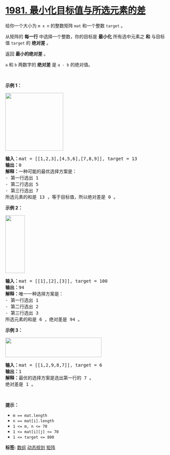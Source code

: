 # [1981. 最小化目标值与所选元素的差](https://leetcode-cn.com/problems/minimize-the-difference-between-target-and-chosen-elements)
<p>给你一个大小为 <code>m x n</code> 的整数矩阵 <code>mat</code> 和一个整数 <code>target</code> 。</p>

<p>从矩阵的 <strong>每一行</strong> 中选择一个整数，你的目标是&nbsp;<strong>最小化</strong>&nbsp;所有选中元素之&nbsp;<strong>和</strong>&nbsp;与目标值 <code>target</code> 的 <strong>绝对差</strong> 。</p>

<p>返回 <strong>最小的绝对差</strong> 。</p>

<p><code>a</code> 和 <code>b</code> 两数字的 <strong>绝对差</strong> 是 <code>a - b</code> 的绝对值。</p>

<p>&nbsp;</p>

<p><strong>示例 1：</strong></p>

<p><img alt="" src="https://assets.leetcode.com/uploads/2021/08/03/matrix1.png" style="width: 181px; height: 181px;" /></p>

<pre>
<strong>输入：</strong>mat = [[1,2,3],[4,5,6],[7,8,9]], target = 13
<strong>输出：</strong>0
<strong>解释：</strong>一种可能的最优选择方案是：
- 第一行选出 1
- 第二行选出 5
- 第三行选出 7
所选元素的和是 13 ，等于目标值，所以绝对差是 0 。
</pre>

<p><strong>示例 2：</strong></p>

<p><img alt="" src="https://assets.leetcode.com/uploads/2021/08/03/matrix1-1.png" style="width: 61px; height: 181px;" /></p>

<pre>
<strong>输入：</strong>mat = [[1],[2],[3]], target = 100
<strong>输出：</strong>94
<strong>解释：</strong>唯一一种选择方案是：
- 第一行选出 1
- 第二行选出 2
- 第三行选出 3
所选元素的和是 6 ，绝对差是 94 。
</pre>

<p><strong>示例 3：</strong></p>

<p><img alt="" src="https://assets.leetcode.com/uploads/2021/08/03/matrix1-3.png" style="width: 301px; height: 61px;" /></p>

<pre>
<strong>输入：</strong>mat = [[1,2,9,8,7]], target = 6
<strong>输出：</strong>1
<strong>解释：</strong>最优的选择方案是选出第一行的 7 。
绝对差是 1 。
</pre>

<p>&nbsp;</p>

<p><strong>提示：</strong></p>

<ul>
	<li><code>m == mat.length</code></li>
	<li><code>n == mat[i].length</code></li>
	<li><code>1 &lt;= m, n &lt;= 70</code></li>
	<li><code>1 &lt;= mat[i][j] &lt;= 70</code></li>
	<li><code>1 &lt;= target &lt;= 800</code></li>
</ul>

**标签:**  [数组](https://leetcode-cn.com/tag/array) [动态规划](https://leetcode-cn.com/tag/dynamic-programming) [矩阵](https://leetcode-cn.com/tag/matrix) 